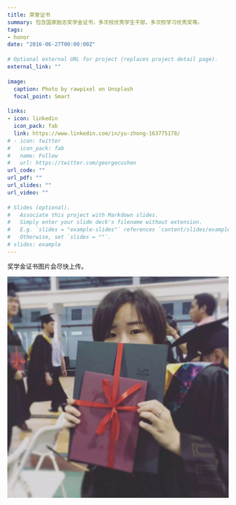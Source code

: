 ```yaml
---
title: 荣誉证书
summary: 包含国家励志奖学金证书，多次校优秀学生干部，多次校学习优秀奖等。
tags:
- honor
date: "2016-06-27T00:00:00Z"

# Optional external URL for project (replaces project detail page).
external_link: ""

image:
  caption: Photo by rawpixel on Unsplash
  focal_point: Smart

links:
- icon: linkedin
  icon_pack: fab
  link: https://www.linkedin.com/in/yu-zhong-163775178/
# - icon: twitter
#   icon_pack: fab
#   name: Follow
#   url: https://twitter.com/georgecushen
url_code: ""
url_pdf: ""
url_slides: ""
url_video: ""

# Slides (optional).
#   Associate this project with Markdown slides.
#   Simply enter your slide deck's filename without extension.
#   E.g. `slides = "example-slides"` references `content/slides/example-slides.md`.
#   Otherwise, set `slides = ""`.
# slides: example
---
```


奖学金证书图片会尽快上传。

![jpg](./Yu2016.jpg)

